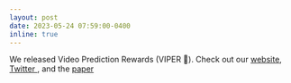 ```yaml
---
layout: post
date: 2023-05-24 07:59:00-0400
inline: true
---
```


We released Video Prediction Rewards (VIPER 🐍). Check out our <a href="/viper">website</a>, <a href="https://scholar.google.com/citations?user={{ site.scholar_userid }}" title="Google Scholar">Twitter <i class="fab fa-twitter"></i></a>, and the <a href="https://arxiv.org/pdf/2305.14343.pdf">paper</a>